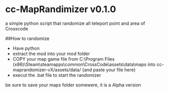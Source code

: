 # cc-MapRandimizer v0.1.0

a simple python script that randomize all teleport point and area of Crosscode

##How to randomize

- Have python
- extract the mod into your mod folder 
- COPY your map game file from C:\Program Files (x86)\Steam\steamapps\common\CrossCode\assets\data\maps into cc-maprandomizer-vX/assets/data/ {and paste your file here}
- execut the .bat file to start the randomizer

be sure to save your maps folder somewere, it is a Alpha version

